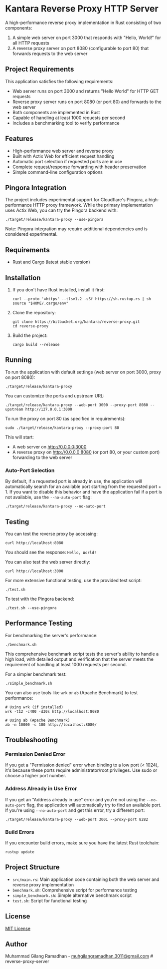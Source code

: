 # Kantara Reverse Proxy HTTP Server

A high-performance reverse proxy implementation in Rust consisting of two components:

1. A simple web server on port 3000 that responds with "Hello, World!" for all HTTP requests
2. A reverse proxy server on port 8080 (configurable to port 80) that forwards requests to the web server

## Project Requirements

This application satisfies the following requirements:

- Web server runs on port 3000 and returns "Hello World" for HTTP GET requests
- Reverse proxy server runs on port 8080 (or port 80) and forwards to the web server
- Both components are implemented in Rust
- Capable of handling at least 1000 requests per second
- Includes a benchmarking tool to verify performance

## Features

- High-performance web server and reverse proxy
- Built with Actix Web for efficient request handling
- Automatic port selection if requested ports are in use
- Complete request/response forwarding with header preservation
- Simple command-line configuration options

## Pingora Integration

The project includes experimental support for Cloudflare's Pingora, a high-performance HTTP proxy framework. While the primary implementation uses Actix Web, you can try the Pingora backend with:

```
./target/release/kantara-proxy --use-pingora
```

Note: Pingora integration may require additional dependencies and is considered experimental.

## Requirements

- Rust and Cargo (latest stable version)

## Installation

1. If you don't have Rust installed, install it first:
   ```
   curl --proto '=https' --tlsv1.2 -sSf https://sh.rustup.rs | sh
   source "$HOME/.cargo/env"
   ```

2. Clone the repository:
   ```
   git clone https://bitbucket.org/kantara/reverse-proxy.git
   cd reverse-proxy
   ```

3. Build the project:
   ```
   cargo build --release
   ```

## Running

To run the application with default settings (web server on port 3000, proxy on port 8080):

```
./target/release/kantara-proxy
```

You can customize the ports and upstream URL:

```
./target/release/kantara-proxy --web-port 3000 --proxy-port 8080 --upstream http://127.0.0.1:3000
```

To run the proxy on port 80 (as specified in requirements):

```
sudo ./target/release/kantara-proxy --proxy-port 80
```

This will start:
- A web server on http://0.0.0.0:3000
- A reverse proxy on http://0.0.0.0:8080 (or port 80, or your custom port) forwarding to the web server

### Auto-Port Selection

By default, if a requested port is already in use, the application will automatically search for an available port starting from the requested port + 1. If you want to disable this behavior and have the application fail if a port is not available, use the `--no-auto-port` flag:

```
./target/release/kantara-proxy --no-auto-port
```

## Testing

You can test the reverse proxy by accessing:
```
curl http://localhost:8080
```

You should see the response: `Hello, World!`

You can also test the web server directly:
```
curl http://localhost:3000
```

For more extensive functional testing, use the provided test script:
```
./test.sh
```

To test with the Pingora backend:
```
./test.sh --use-pingora
```

## Performance Testing

For benchmarking the server's performance:

```
./benchmark.sh
```

This comprehensive benchmark script tests the server's ability to handle a high load, with detailed output and verification that the server meets the requirement of handling at least 1000 requests per second.

For a simpler benchmark test:
```
./simple_benchmark.sh
```

You can also use tools like `wrk` or `ab` (Apache Benchmark) to test performance:

```
# Using wrk (if installed)
wrk -t12 -c400 -d30s http://localhost:8080

# Using ab (Apache Benchmark)
ab -n 10000 -c 100 http://localhost:8080/
```

## Troubleshooting

### Permission Denied Error

If you get a "Permission denied" error when binding to a low port (< 1024), it's because these ports require administrator/root privileges. Use sudo or choose a higher port number.

### Address Already in Use Error

If you get an "Address already in use" error and you're not using the `--no-auto-port` flag, the application will automatically try to find an available port. If you're using `--no-auto-port` and get this error, try a different port:

```
./target/release/kantara-proxy --web-port 3001 --proxy-port 8282
```

### Build Errors

If you encounter build errors, make sure you have the latest Rust toolchain:

```
rustup update
```

## Project Structure

- `src/main.rs`: Main application code containing both the web server and reverse proxy implementation
- `benchmark.sh`: Comprehensive script for performance testing
- `simple_benchmark.sh`: Simple alternative benchmark script
- `test.sh`: Script for functional testing

## License

[MIT License](LICENSE)

## Author

Muhammad Gilang Ramadhan - muhgilangramadhan.3011@gmail.com # reverse-proxy-server
